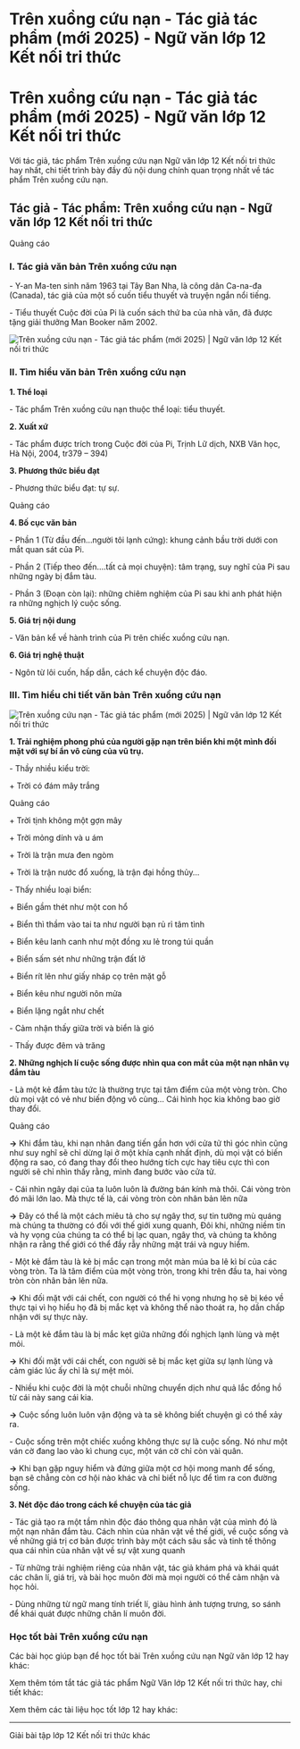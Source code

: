 # Trên xuồng cứu nạn - Tác giả tác phẩm (mới 2025) - Ngữ văn lớp 12 Kết nối tri thức

# Trên xuồng cứu nạn - Tác giả tác phẩm (mới 2025) - Ngữ văn lớp 12 Kết nối tri thức

Với tác giả, tác phẩm Trên xuồng cứu nạn Ngữ văn lớp 12 Kết nối tri thức hay nhất, chi tiết trình bày đầy đủ nội dung chính quan trọng nhất về tác phẩm Trên xuồng cứu nạn.

## Tác giả - Tác phẩm: Trên xuồng cứu nạn - Ngữ văn lớp 12 Kết nối tri thức

Quảng cáo

### **I. Tác giả văn bản Trên xuồng cứu nạn**

\- Y-an Ma-ten sinh năm 1963 tại Tây Ban Nha, là công dân Ca-na-đa (Canada), tác giả của một số cuốn tiểu thuyết và truyện ngắn nổi tiếng. 

\- Tiểu thuyết Cuộc đời của Pi là cuốn sách thứ ba của nhà văn, đã được tặng giải thưởng Man Booker năm 2002. 

![Trên xuồng cứu nạn - Tác giả tác phẩm \(mới 2025\) | Ngữ văn lớp 12 Kết nối tri thức](https://vietjack.com/soan-van-lop-12-kn/images/tac-gia-tac-pham-tren-xuong-cuu-nan.PNG)

### **II. Tìm hiểu văn bản Trên xuồng cứu nạn**

**1\. Thể loại**

\- Tác phẩm Trên xuồng cứu nạn thuộc thể loại: tiểu thuyết.

**2\. Xuất xứ**

\- Tác phẩm được trích trong Cuộc đời của Pi, Trịnh Lữ dịch, NXB Văn học, Hà Nội, 2004, tr379 – 394)

**3\. Phương thức biểu đạt**

\- Phương thức biểu đạt: tự sự.

Quảng cáo

**4\. Bố cục văn bản**

\- Phần 1 (Từ đầu đến…người tôi lạnh cứng): khung cảnh bầu trời dưới con mắt quan sát của Pi.

\- Phần 2 (Tiếp theo đến….tất cả mọi chuyện): tâm trạng, suy nghĩ của Pi sau những ngày bị đắm tàu.

\- Phần 3 (Đoạn còn lại): những chiêm nghiệm của Pi sau khi anh phát hiện ra những nghịch lý cuộc sống.

**5\. Giá trị nội dung**

\- Văn bản kể về hành trình của Pi trên chiếc xuồng cứu nạn. 

**6\. Giá trị nghệ thuật**

\- Ngôn từ lôi cuốn, hấp dẫn, cách kể chuyện độc đáo.

### **III. Tìm hiểu chi tiết văn bản Trên xuồng cứu nạn**

![Trên xuồng cứu nạn - Tác giả tác phẩm \(mới 2025\) | Ngữ văn lớp 12 Kết nối tri thức](https://vietjack.com/soan-van-lop-12-kn/images/tac-gia-tac-pham-tren-xuong-cuu-nan-1.PNG)

**1\. Trải nghiệm phong phú của người gặp nạn trên biển khi một mình đối mặt với sự bí ẩn vô cùng của vũ trụ.**

\- Thầy nhiều kiểu trời: 

\+ Trời có đám mây trắng

Quảng cáo

\+ Trời tịnh không một gợn mây

\+ Trời mỏng dính và u ám

\+ Trời là trận mưa đen ngòm

\+ Trời là trận nước đổ xuống, là trận đại hồng thủy…

\- Thấy nhiều loại biển:

\+ Biển gầm thét như một con hổ

\+ Biển thì thầm vào tai ta như người bạn rủ rỉ tâm tình

\+ Biển kêu lanh canh như một đồng xu lẻ trong túi quần

\+ Biển sấm sét như những trận đất lở

\+ Biển rít lên như giấy nháp cọ trên mặt gỗ

\+ Biển kêu như người nôn mửa

\+ Biển lặng ngắt như chết

\- Cảm nhận thấy giữa trời và biển là gió

\- Thấy được đêm và trăng

**2\. Những nghịch lí cuộc sống được nhìn qua con mắt của một nạn nhân vụ đắm tàu**

\- Là một kẻ đắm tàu tức là thường trực tại tâm điểm của một vòng tròn. Cho dù mọi vật có vẻ như biến động vô cùng… Cái hình học kia không bao giờ thay đổi.

Quảng cáo

**→** Khi đắm tàu, khi nạn nhân đang tiến gần hơn với cửa tử thì góc nhìn cũng như suy nghĩ sẽ chỉ dừng lại ở một khía cạnh nhất định, dù mọi vật có biến động ra sao, có đang thay đổi theo hướng tích cực hay tiêu cực thì con người sẽ chỉ nhìn thấy rằng, mình đang bước vào cửa tử.

\- Cái nhìn ngây dại của ta luôn luôn là đường bán kính mà thôi. Cái vòng tròn đó mãi lớn lao. Mà thực tế là, cái vòng tròn còn nhân bản lên nữa

**→** Đây có thể là một cách miêu tả cho sự ngây thơ, sự tin tưởng mù quáng mà chúng ta thường có đối với thế giới xung quanh, Đôi khi, những niềm tin và hy vọng của chúng ta có thể bị lạc quan, ngây thơ, và chúng ta không nhận ra rằng thế giới có thể đầy rẫy những mặt trái và nguy hiểm.

\- Một kẻ đắm tàu là kẻ bị mắc cạn trong một màn múa ba lê kì bí của các vòng tròn. Ta là tâm điểm của một vòng tròn, trong khi trên đầu ta, hai vòng tròn còn nhân bản lên nữa.

**→** Khi đối mặt với cái chết, con người có thể hi vọng nhưng họ sẽ bị kéo về thực tại vì họ hiểu họ đã bị mắc kẹt và không thể nào thoát ra, họ dần chấp nhận với sự thực này.

\- Là một kẻ đắm tàu là bị mắc kẹt giữa những đối nghịch lạnh lùng và mệt mỏi.

**→** Khi đối mặt với cái chết, con người sẽ bị mắc kẹt giữa sự lạnh lùng và cảm giác lúc ấy chỉ là sự mệt mỏi.

\- Nhiều khi cuộc đời là một chuỗi những chuyển dịch như quả lắc đồng hồ từ cái này sang cái kia.

**→** Cuộc sống luôn luôn vận động và ta sẽ không biết chuyện gì có thể xảy ra.

\- Cuộc sống trên một chiếc xuồng không thực sự là cuộc sống. Nó như một ván cờ đang lao vào kì chung cục, một ván cờ chỉ còn vài quân.

**→** Khi bạn gặp nguy hiểm và đứng giữa một cơ hội mong manh để sống, bạn sẽ chẳng còn cơ hội nào khác và chỉ biết nỗ lực để tìm ra con đường sống.

**3\. Nét độc đáo trong cách kể chuyện của tác giả**

\- Tác giả tạo ra một tầm nhìn độc đáo thông qua nhân vật của mình đó là một nạn nhân đắm tàu. Cách nhìn của nhân vật về thế giới, về cuộc sống và về những giá trị cơ bản được trình bày một cách sâu sắc và tinh tế thông qua cái nhìn của nhân vật về sự vật xung quanh

\- Từ những trải nghiệm riêng của nhân vật, tác giả khám phá và khái quát các chân lí, giá trị, và bài học muôn đời mà mọi người có thể cảm nhận và học hỏi.

\- Dùng những từ ngữ mang tính triết lí, giàu hình ảnh tượng trưng, so sánh để khái quát được những chân lí muôn đời.

### **Học tốt bài Trên xuồng cứu nạn**

Các bài học giúp bạn để học tốt bài Trên xuồng cứu nạn Ngữ văn lớp 12 hay khác:

Xem thêm tóm tắt tác giả tác phẩm Ngữ Văn lớp 12 Kết nối tri thức hay, chi tiết khác:

Xem thêm các tài liệu học tốt lớp 12 hay khác:

* * *

Giải bài tập lớp 12 Kết nối tri thức khác
